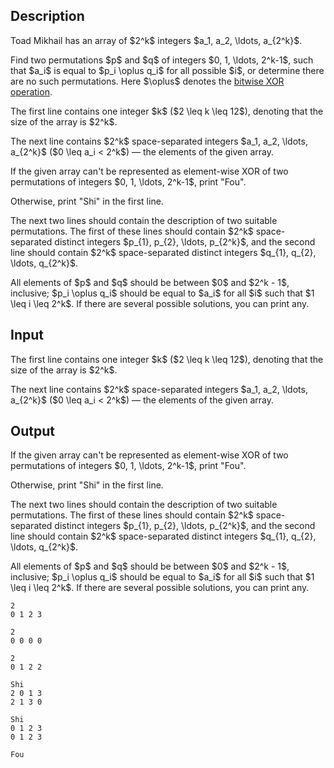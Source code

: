 ## Description

<div><p>Toad Mikhail has an array of $2^k$ integers $a_1, a_2, \ldots, a_{2^k}$.</p><p>Find two permutations $p$ and $q$ of integers $0, 1, \ldots, 2^k-1$, such that $a_i$ is equal to $p_i \oplus q_i$ for all possible $i$, or determine there are no such permutations. Here $\oplus$ denotes the <a href="https://en.wikipedia.org/wiki/Bitwise_operation#XOR">bitwise XOR operation</a>.</p></div><div class="input-specification"><p>The first line contains one integer $k$ ($2 \leq k \leq 12$), denoting that the size of the array is $2^k$.</p><p>The next line contains $2^k$ space-separated integers $a_1, a_2, \ldots, a_{2^k}$ ($0 \leq a_i &lt; 2^k$)&nbsp;— the elements of the given array.</p></div><div class="output-specification"><p>If the given array can't be represented as element-wise XOR of two permutations of integers $0, 1, \ldots, 2^k-1$, print "<span class="tex-font-style-tt">Fou</span>".</p><p>Otherwise, print "<span class="tex-font-style-tt">Shi</span>" in the first line.</p><p>The next two lines should contain the description of two suitable permutations. The first of these lines should contain $2^k$ space-separated distinct integers $p_{1}, p_{2}, \ldots, p_{2^k}$, and the second line should contain $2^k$ space-separated distinct integers $q_{1}, q_{2}, \ldots, q_{2^k}$.</p><p>All elements of $p$ and $q$ should be between $0$ and $2^k - 1$, inclusive; $p_i \oplus q_i$ should be equal to $a_i$ for all $i$ such that $1 \leq i \leq 2^k$. If there are several possible solutions, you can print any.</p></div>

## Input

<p>The first line contains one integer $k$ ($2 \leq k \leq 12$), denoting that the size of the array is $2^k$.</p><p>The next line contains $2^k$ space-separated integers $a_1, a_2, \ldots, a_{2^k}$ ($0 \leq a_i &lt; 2^k$)&nbsp;— the elements of the given array.</p>

## Output

<p>If the given array can't be represented as element-wise XOR of two permutations of integers $0, 1, \ldots, 2^k-1$, print "<span class="tex-font-style-tt">Fou</span>".</p><p>Otherwise, print "<span class="tex-font-style-tt">Shi</span>" in the first line.</p><p>The next two lines should contain the description of two suitable permutations. The first of these lines should contain $2^k$ space-separated distinct integers $p_{1}, p_{2}, \ldots, p_{2^k}$, and the second line should contain $2^k$ space-separated distinct integers $q_{1}, q_{2}, \ldots, q_{2^k}$.</p><p>All elements of $p$ and $q$ should be between $0$ and $2^k - 1$, inclusive; $p_i \oplus q_i$ should be equal to $a_i$ for all $i$ such that $1 \leq i \leq 2^k$. If there are several possible solutions, you can print any.</p>





```input1
2
0 1 2 3
```




```input2
2
0 0 0 0
```




```input3
2
0 1 2 2
```




```output1
Shi
2 0 1 3 
2 1 3 0
```




```output2
Shi
0 1 2 3 
0 1 2 3
```




```output3
Fou
```


